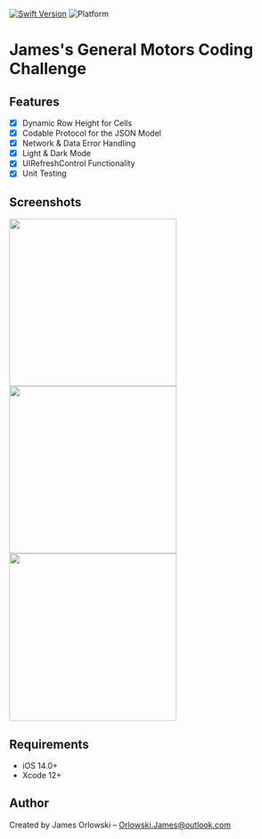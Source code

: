 
[![Swift Version](https://img.shields.io/badge/swift-5.0-orange.svg)](https://swift.org/)
![Platform](https://img.shields.io/cocoapods/p/LFAlertController.svg?style=flat)

# James's General Motors Coding Challenge

## Features

- [x] Dynamic Row Height for Cells
- [x] Codable Protocol for the JSON Model
- [x] Network & Data Error Handling
- [x] Light & Dark Mode
- [x] UIRefreshControl Functionality
- [x] Unit Testing

## Screenshots
<p align="row">
<img src= "https://i.postimg.cc/xTHQ3ZH8/IMG-0283.png" width="300" >
<img src= "https://i.postimg.cc/6QbFXVRF/IMG-0284.png" width="300" >
<img src= "https://i.postimg.cc/wTkfzcYF/IMG-0285.png" width="300" >
</p>

## Requirements

- iOS 14.0+
- Xcode 12+

## Author

Created by James Orlowski – Orlowski.James@outlook.com
